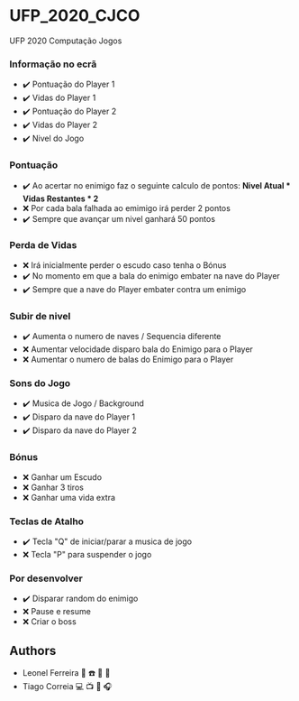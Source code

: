 # UFP_2020_CJCO
UFP 2020 Computação Jogos

### Informação no ecrã
* ✔️ Pontuação do Player 1
* ✔️ Vidas do Player 1
* ✔️ Pontuação do Player 2
* ✔️ Vidas do Player 2
* ✔️ Nivel do Jogo

### Pontuação
* ✔️ Ao acertar no enimigo faz o seguinte calculo de pontos: **Nivel Atual * Vidas Restantes * 2**
* ❌ Por cada bala falhada ao emimigo irá perder 2 pontos
* ✔️ Sempre que avançar um nivel ganhará 50 pontos

### Perda de Vidas
* ❌ Irá inicialmente perder o escudo caso tenha o Bónus
* ✔️ No momento em que a bala do enimigo embater na nave do Player
* ✔️ Sempre que a nave do Player embater contra um enimigo

### Subir de nivel
* ✔️ Aumenta o numero de naves / Sequencia diferente
* ❌ Aumentar velocidade disparo bala do Enimigo para o Player
* ❌ Aumentar o numero de balas do Enimigo para o Player

### Sons do Jogo
* ✔️ Musica de Jogo / Background
* ✔️ Disparo da nave do Player 1
* ✔️ Disparo da nave do Player 2

### Bónus
* ❌ Ganhar um Escudo
* ❌ Ganhar 3 tiros
* ❌ Ganhar uma vida extra

### Teclas de Atalho
* ✔️ Tecla "Q" de iniciar/parar a musica de jogo
* ❌ Tecla "P" para suspender o jogo

### Por desenvolver
* ✔️ Disparar random do enimigo
* ❌ Pause e resume
* ❌ Criar o boss




## Authors
* Leonel Ferreira 💾 ☎️ 💽 📼
* Tiago Correia 💻 📺 📱 🎧
